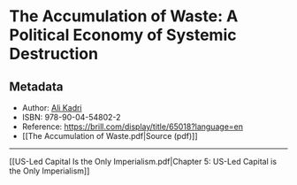 
# The Accumulation of Waste: A Political Economy of Systemic Destruction
## Metadata
* Author: [Ali Kadri](https://www.amazon.com/stores/Ali-Kadri/author/B00LVC3QPC)
* ISBN: 978-90-04-54802-2
* Reference: <https://brill.com/display/title/65018?language=en>
* [[The Accumulation of Waste.pdf|Source (pdf)]]
---

[[US-Led Capital Is the Only Imperialism.pdf|Chapter 5: US-Led Capital is the Only Imperialism]]